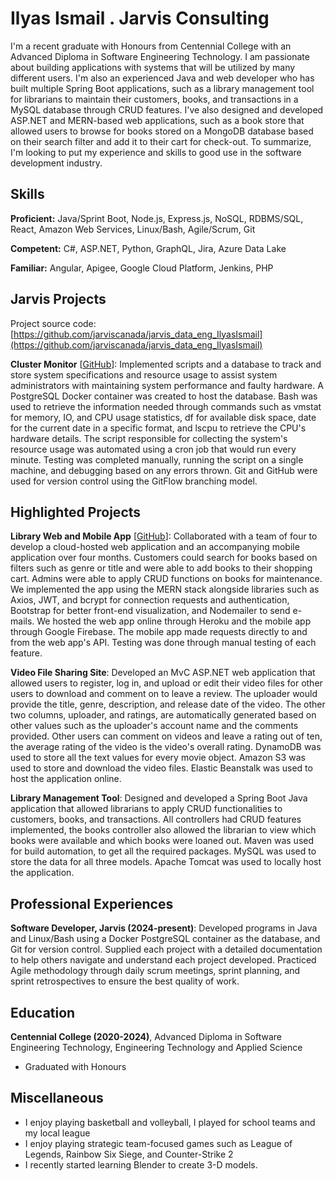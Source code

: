 # Ilyas Ismail . Jarvis Consulting

I'm a recent graduate with Honours from Centennial College with an Advanced Diploma in Software Engineering Technology. I am passionate about building applications with systems that will be utilized by many different users. I'm also an experienced Java and web developer who has built multiple Spring Boot applications, such as a library management tool for librarians to maintain their customers, books, and transactions in a MySQL database through CRUD features. I've also designed and developed ASP.NET and MERN-based web applications, such as a book store that allowed users to browse for books stored on a MongoDB database based on their search filter and add it to their cart for check-out. To summarize, I'm looking to put my experience and skills to good use in the software development industry.

## Skills

**Proficient:** Java/Sprint Boot, Node.js, Express.js, NoSQL, RDBMS/SQL, React, Amazon Web Services, Linux/Bash, Agile/Scrum, Git

**Competent:** C#, ASP.NET, Python, GraphQL, Jira, Azure Data Lake

**Familiar:** Angular, Apigee, Google Cloud Platform, Jenkins, PHP

## Jarvis Projects

Project source code: [https://github.com/jarviscanada/jarvis_data_eng_IlyasIsmail](https://github.com/jarviscanada/jarvis_data_eng_IlyasIsmail)


**Cluster Monitor** [[GitHub](https://github.com/jarviscanada/jarvis_data_eng_IlyasIsmail/tree/master/linux_sql)]: Implemented scripts and a database to track and store system specifications and resource usage to assist system administrators with maintaining system performance and faulty hardware. A PostgreSQL Docker container was created to host the database. Bash was used to retrieve the information needed through commands such as vmstat for memory, IO, and CPU usage statistics, df for available disk space, date for the current date in a specific format, and lscpu to retrieve the CPU's hardware details. The script responsible for collecting the system's resource usage was automated using a cron job that would run every minute. Testing was completed manually, running the script on a single machine, and debugging based on any errors thrown. Git and GitHub were used for version control using the GitFlow branching model.


## Highlighted Projects
**Library Web and Mobile App** [[GitHub](https://github.com/jamwalab/mylibraryapp/tree/main)]: Collaborated with a team of four to develop a cloud-hosted web application and an accompanying mobile application over four months. Customers could search for books based on filters such as genre or title and were able to add books to their shopping cart. Admins were able to apply CRUD functions on books for maintenance. We implemented the app using the MERN stack alongside libraries such as Axios, JWT, and bcrypt for connection requests and authentication, Bootstrap for better front-end visualization, and Nodemailer to send e-mails. We hosted the web app online through Heroku and the mobile app through Google Firebase. The mobile app made requests directly to and from the web app's API. Testing was done through manual testing of each feature.

**Video File Sharing Site**: Developed an MvC ASP.NET web application that allowed users to register, log in, and upload or edit their video files for other users to download and comment on to leave a review. The uploader would provide the title, genre, description, and release date of the video. The other two columns, uploader, and ratings, are automatically generated based on other values such as the uploader's account name and the comments provided. Other users can comment on videos and leave a rating out of ten, the average rating of the video is the video's overall rating. DynamoDB was used to store all the text values for every movie object. Amazon S3 was used to store and download the video files. Elastic Beanstalk was used to host the application online.

**Library Management Tool**: Designed and developed a Spring Boot Java application that allowed librarians to apply CRUD functionalities to customers, books, and transactions. All controllers had CRUD features implemented, the books controller also allowed the librarian to view which books were available and which books were loaned out. Maven was used for build automation, to get all the required packages. MySQL was used to store the data for all three models. Apache Tomcat was used to locally host the application.


## Professional Experiences

**Software Developer, Jarvis (2024-present)**: Developed programs in Java and Linux/Bash using a Docker PostgreSQL container as the database, and Git for version control. Supplied each project with a detailed documentation to help others navigate and understand each project developed. Practiced Agile methodology through daily scrum meetings, sprint planning, and sprint retrospectives to ensure the best quality of work.


## Education
**Centennial College (2020-2024)**, Advanced Diploma in Software Engineering Technology, Engineering Technology and Applied Science
- Graduated with Honours


## Miscellaneous
- I enjoy playing basketball and volleyball, I played for school teams and my local league
- I enjoy playing strategic team-focused games such as League of Legends, Rainbow Six Siege, and Counter-Strike 2
- I recently started learning Blender to create 3-D models.